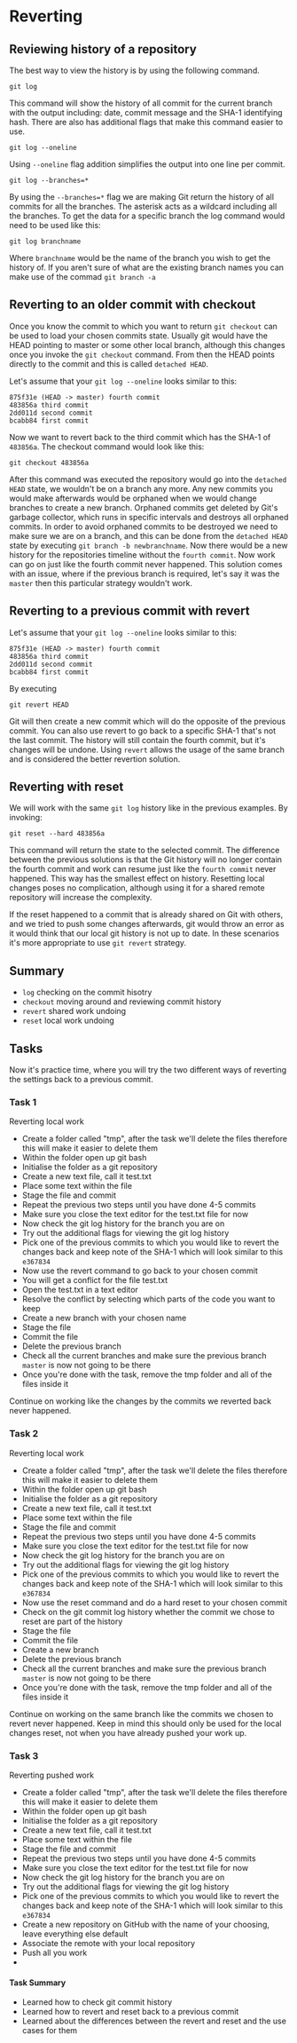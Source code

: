 # Reverting

## Reviewing history of a repository

The best way to view the history is by using the following command.

``git log``

This command will show the history of all commit for the current branch with the output including: date, commit message
 and the SHA-1 identifying hash. There are also has additional flags that make this command easier to use. 

``git log --oneline``

Using ``--oneline`` flag addition simplifies the output into one line per commit.

``git log --branches=*``

By using the ``--branches=*`` flag we are making Git return the history of all commits for all the branches. The asterisk
acts as a wildcard including all the branches. To get the data for a specific branch the log command would need to be
used like this:

``git log branchname``

Where ``branchname`` would be the name of the branch you wish to get the history of. If you aren't sure of what are the 
existing branch names you can make use of the commad ``git branch -a`` 

## Reverting to an older commit with checkout

Once you know the commit to which you want to return ``git checkout`` can be used to load your chosen commits state.
Usually git would have the HEAD pointing to master or some other local branch, although this changes once you invoke
the ``git checkout`` command. From then the HEAD points directly to the commit and this is called `detached HEAD`.

Let's assume that your ``git log --oneline`` looks similar to this:

```
875f31e (HEAD -> master) fourth commit
483856a third commit
2dd011d second commit
bcabb84 first commit
```

Now we want to revert back to the third commit which has the SHA-1 of ``483856a``. The checkout command would look like this:

``git checkout 483856a``

After this command was executed the repository would go into the ``detached HEAD`` state, we wouldn't be on a branch any more.
Any new commits you would make afterwards would be orphaned when we would change branches to create a new branch.
Orphaned commits get deleted by Git's garbage collector, which runs in specific intervals and destroys all orphaned commits.
In order to avoid orphaned commits to be destroyed we need to make sure we are on a branch, and this can be done from
the ``detached HEAD`` state by executing ``git branch -b newbranchname``. Now there would be a new history for the repositories
timeline without the ``fourth commit``. Now work can go on just like the fourth commit never happened. This solution comes
with an issue, where if the previous branch is required, let's say it was the ``master`` then this particular strategy wouldn't work.

## Reverting to a previous commit with revert

Let's assume that your ``git log --oneline`` looks similar to this:
             
 ```
 875f31e (HEAD -> master) fourth commit
 483856a third commit
 2dd011d second commit
 bcabb84 first commit
 ```

By executing 

``git revert HEAD``

Git will then create a new commit which will do the opposite of the previous commit. You can also use revert to go back
to a specific SHA-1 that's not the last commit. The history will still contain the fourth commit, but it's changes will be
undone. Using ``revert`` allows the usage of the same branch and is considered the better revertion solution.

## Reverting with reset

We will work with the same ``git log`` history like in the previous examples. By invoking:

``git reset --hard 483856a``

This command will return the state to the selected commit. The difference between the previous solutions is that the Git
history will no longer contain the fourth commit and work can resume just like the ``fourth commit`` never happened.
This way has the smallest effect on history. Resetting local changes poses no complication, although using it for a shared
remote repository will increase the complexity.

If the reset happened to a commit that is already shared on Git with others, and we tried to push some changes afterwards,
git would throw an error as it would think that our local git history is not up to date. In these scenarios it's more
appropriate to use ```git revert``` strategy.

## Summary
* ``log`` checking on the commit hisotry
* ``checkout`` moving around and reviewing commit history
* ``revert`` shared work undoing
* ``reset`` local work undoing

## Tasks

Now it's practice time, where you will try the two different ways of reverting the settings back to a previous commit.

### Task 1 

Reverting local work

* Create a folder called "tmp", after the task we'll delete the files therefore this will make it easier to delete them
* Within the folder open up git bash
* Initialise the folder as a git repository
* Create a new text file, call it test.txt
* Place some text within the file
* Stage the file and commit
* Repeat the previous two steps until you have done 4-5 commits
* Make sure you close the text editor for the test.txt file for now
* Now check the git log history for the branch you are on
* Try out the additional flags for viewing the git log history
* Pick one of the previous commits to which you would like to revert the changes back and keep note of the SHA-1 which
will look similar to this ``e367834``
* Now use the revert command to go back to your chosen commit
* You will get a conflict for the file test.txt
* Open the test.txt in a text editor
* Resolve the conflict by selecting which parts of the code you want to keep
* Create a new branch with your chosen name
* Stage the file
* Commit the file
* Delete the previous branch
* Check all the current branches and make sure the previous branch ``master`` is now not going to be there
* Once you're done with the task, remove the tmp folder and all of the files inside it

Continue on working like the changes by the commits we reverted back never happened.

### Task 2

Reverting local work

* Create a folder called "tmp", after the task we'll delete the files therefore this will make it easier to delete them
* Within the folder open up git bash
* Initialise the folder as a git repository
* Create a new text file, call it test.txt
* Place some text within the file
* Stage the file and commit
* Repeat the previous two steps until you have done 4-5 commits
* Make sure you close the text editor for the test.txt file for now
* Now check the git log history for the branch you are on
* Try out the additional flags for viewing the git log history
* Pick one of the previous commits to which you would like to revert the changes back and keep note of the SHA-1 which
will look similar to this ``e367834``
* Now use the reset command and do a hard reset to your chosen commit
* Check on the git commit log history whether the commit we chose to reset are part of the history
* Stage the file
* Commit the file
* Create a new branch
* Delete the previous branch
* Check all the current branches and make sure the previous branch ``master`` is now not going to be there
* Once you're done with the task, remove the tmp folder and all of the files inside it

Continue on working on the same branch like the commits we chosen to revert never happened. Keep in mind this should
only be used for the local changes reset, not when you have already pushed your work up.

### Task 3

Reverting pushed work

* Create a folder called "tmp", after the task we'll delete the files therefore this will make it easier to delete them
* Within the folder open up git bash
* Initialise the folder as a git repository
* Create a new text file, call it test.txt
* Place some text within the file
* Stage the file and commit
* Repeat the previous two steps until you have done 4-5 commits
* Make sure you close the text editor for the test.txt file for now
* Now check the git log history for the branch you are on
* Try out the additional flags for viewing the git log history
* Pick one of the previous commits to which you would like to revert the changes back and keep note of the SHA-1 which
will look similar to this ``e367834``
* Create a new repository on GitHub with the name of your choosing, leave everything else default
* Associate the remote with your local repository
* Push all you work
* 

#### Task Summary
* Learned how to check git commit history
* Learned how to revert and reset back to a previous commit
* Learned about the differences between the revert and reset and the use cases for them